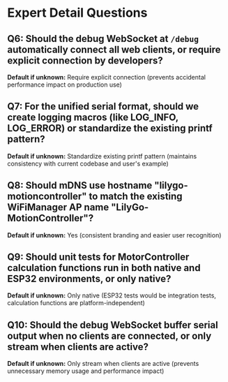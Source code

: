 # Expert Detail Questions

## Q6: Should the debug WebSocket at `/debug` automatically connect all web clients, or require explicit connection by developers?
**Default if unknown:** Require explicit connection (prevents accidental performance impact on production use)

## Q7: For the unified serial format, should we create logging macros (like LOG_INFO, LOG_ERROR) or standardize the existing printf pattern?
**Default if unknown:** Standardize existing printf pattern (maintains consistency with current codebase and user's example)

## Q8: Should mDNS use hostname "lilygo-motioncontroller" to match the existing WiFiManager AP name "LilyGo-MotionController"?
**Default if unknown:** Yes (consistent branding and easier user recognition)

## Q9: Should unit tests for MotorController calculation functions run in both native and ESP32 environments, or only native?
**Default if unknown:** Only native (ESP32 tests would be integration tests, calculation functions are platform-independent)

## Q10: Should the debug WebSocket buffer serial output when no clients are connected, or only stream when clients are active?
**Default if unknown:** Only stream when clients are active (prevents unnecessary memory usage and performance impact)